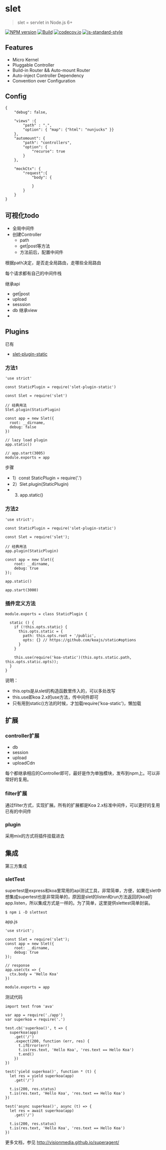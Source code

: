 # slet

> slet = servlet in Node.js 6+

[![NPM version](https://img.shields.io/npm/v/slet.svg?style=flat-square)](https://www.npmjs.com/package/slet)
[![Build](https://travis-ci.org/sletjs/slet.svg?branch=master)](https://travis-ci.org/sletjs/slet)
[![codecov.io](https://codecov.io/github/sletjs/slet/coverage.svg?branch=master)](https://codecov.io/github/sletjs/slet?branch=master)
[![js-standard-style](https://img.shields.io/badge/code%20style-standard-brightgreen.svg)](http://standardjs.com/)

## Features

- Micro Kernel
- Pluggable Controller
- Build-in Router && Auto-mount Router
- Auto-inject Controller Dependency
- Convention over Configuration

## Config

```
{
    "debug": false,

    "views" :{
        "path" : ".",
        "option": { "map": {"html": "nunjucks" }}
    },
    "automount": {
        "path": "controllers",
        "option": {
            "recurse": true
        }
    },

    "mockCtx": {
        "request":{
            "body": {

            }
        }
    }
}
```

## 可视化todo

- 全局中间件
- 创建Controller
  - path
  - get|post等方法
  - 方法前后，配置中间件


根据path决定，是否走全局路由，走哪些全局路由

每个请求都有自己的中间件栈

继承api
  - get|post
  - upload
  - sesssion
  - db
继承view
  - 

## Plugins

已有

- [slet-plugin-static](https://github.com/sletjs/slet-plugin-static)

### 方法1


```
'use strict'

const StaticPlugin = require('slet-plugin-static')

const Slet = require('slet')

// 经典用法
Slet.plugin(StaticPlugin)

const app = new Slet({
  root: __dirname,
  debug: false
})

// lazy load plugin
app.static()

// app.start(3005)
module.exports = app

```

步骤

- 1）const StaticPlugin = require('.')
- 2）Slet.plugin(StaticPlugin)
- 3) app.static()
### 方法2

```
'use strict';

const StaticPlugin = require('slet-plugin-static')

const Slet = require('slet');

// 经典用法
app.plugin(StaticPlugin)

const app = new Slet({
    root: __dirname,
    debug: true
});

app.static()

app.start(3000)
```

### 插件定义方法

```
module.exports = class StaticPlugin {

  static () {
    if (!this.opts.static) {
      this.opts.static = {
        path: this.opts.root + '/public',
        opts: {} // https://github.com/koajs/static#options
      }
    }
    
    this.use(require('koa-static')(this.opts.static.path, this.opts.static.opts));
  }
}
```

说明：

- this.opts是从slet的构造函数里传入的，可以多处改写
- this.use即koa 2.x的use方法，传中间件即可
- 只有用到static()方法的时候，才加载require('koa-static')，懒加载

## 扩展

### controller扩展

- db
- session
- upload
- uploadCdn

每个都继承相应的Controller即可，最好是作为单独模块，发布到npm上。可以非常好的复用。

### filter扩展

通过filter方式，实现扩展。所有的扩展都是Koa 2.x标准中间件，可以更好的复用已有的中间件


### plugin

采用mix的方式将插件挂载进去

## 集成

第三方集成

### sletTest

supertest是express和koa里常用的api测试工具，非常简单，方便，如果在slet中想集成supertest也是非常简单的，原因是slet的listen和run方法返回的koa的app.listen，所以集成方式是一样的。为了简单，这里提供slettest简单封装。

```
$ npm i -D slettest
```

app.js

```
'use strict';

const Slet = require('slet');
const app = new Slet({
    root: __dirname,
    debug: true
});

// response
app.use(ctx => {
  ctx.body = 'Hello Koa'
})

module.exports = app
```

测试代码

```
import test from 'ava'

var app = require('./app')
var superkoa = require('.')

test.cb('superkoa()', t => {
  superkoa(app)
    .get('/')
    .expect(200, function (err, res) {
      t.ifError(err)
      t.is(res.text, 'Hello Koa', 'res.text == Hello Koa')
      t.end()
    })
})

test('yield superkoa()', function * (t) {
  let res = yield superkoa(app)
    .get('/')

  t.is(200, res.status)
  t.is(res.text, 'Hello Koa', 'res.text == Hello Koa')
})

test('async superkoa()', async (t) => {
  let res = await superkoa(app)
    .get('/')

  t.is(200, res.status)
  t.is(res.text, 'Hello Koa', 'res.text == Hello Koa')
})

```

更多文档，参见 http://visionmedia.github.io/superagent/
